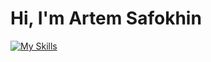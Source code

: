 # Hi, I'm Artem Safokhin

[![My Skills](https://skillicons.dev/icons?i=html,css,js,ts,react)](https://skillicons.dev)<br />
